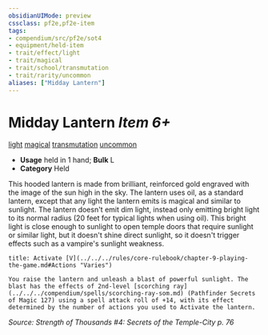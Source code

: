 ```yaml
---
obsidianUIMode: preview
cssclass: pf2e,pf2e-item
tags:
- compendium/src/pf2e/sot4
- equipment/held-item
- trait/effect/light
- trait/magical
- trait/school/transmutation
- trait/rarity/uncommon
aliases: ["Midday Lantern"]
---
```

# Midday Lantern *Item 6+*  
[light](rules/traits/light.md)  [magical](magical.md)  [transmutation](transmutation.md)  [uncommon](uncommon.md)  

- **Usage** held in 1 hand; **Bulk** L
- **Category** Held

This hooded lantern is made from brilliant, reinforced gold engraved with the image of the sun high in the sky. The lantern uses oil, as a standard lantern, except that any light the lantern emits is magical and similar to sunlight. The lantern doesn't emit dim light, instead only emitting bright light to its normal radius (20 feet for typical lights when using oil). This bright light is close enough to sunlight to open temple doors that require sunlight or similar light, but it doesn't shine direct sunlight, so it doesn't trigger effects such as a vampire's sunlight weakness.

```ad-embed-ability
title: Activate [V](../../../rules/core-rulebook/chapter-9-playing-the-game.md#Actions "Varies")

You raise the lantern and unleash a blast of powerful sunlight. The blast has the effects of 2nd-level [scorching ray](../../../compendium/spells/scorching-ray-som.md) (Pathfinder Secrets of Magic 127) using a spell attack roll of +14, with its effect determined by the number of actions you used to Activate the lantern.
```

*Source: Strength of Thousands #4: Secrets of the Temple-City p. 76*
